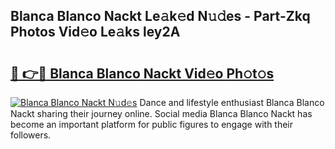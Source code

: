 ## Blanca Blanco Nackt Le𝚊k𝚎d N𝚞𝚍es - Part-Zkq Photos Vid𝚎o Le𝚊ks ley2A

# <h2><a href="http://fb05a1.evod.top/?m=Blanca+Blanco+Nackt">🔗 👉🔴 Blanca Blanco Nackt Vid𝚎o Ph𝚘t𝚘s</a></h2>

[![Blanca Blanco Nackt N𝚞d𝚎s](https://i.imgur.com/8V9OHl7.gif)](http://fb05a1.evod.top/?m=Blanca+Blanco+Nackt)
Dance and lifestyle enthusiast Blanca Blanco Nackt sharing their journey online. Social media Blanca Blanco Nackt has become an important platform for public figures to engage with their followers. 

